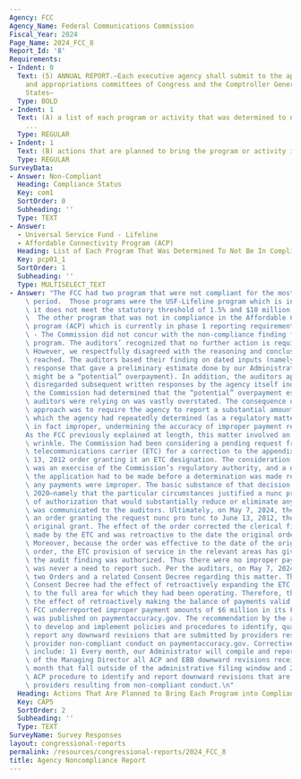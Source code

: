 ```yaml
---
Agency: FCC
Agency_Name: Federal Communications Commission
Fiscal_Year: 2024
Page_Name: 2024_FCC_8
Report_Id: '8'
Requirements:
- Indent: 0
  Text: (5) ANNUAL REPORT.—Each executive agency shall submit to the appropriate authorizing
    and appropriations committees of Congress and the Comptroller General of the United
    States—
  Type: BOLD
- Indent: 1
  Text: (A) a list of each program or activity that was determined to not be in compliance
    ...
  Type: REGULAR
- Indent: 1
  Text: (B) actions that are planned to bring the program or activity into compliance.
  Type: REGULAR
SurveyData:
- Answer: Non-Compliant
  Heading: Compliance Status
  Key: com1
  SortOrder: 0
  Subheading: ''
  Type: TEXT
- Answer:
  - Universal Service Fund - Lifeline
  - Affordable Connectivity Program (ACP)
  Heading: List of Each Program That Was Determined To Not Be In Compliance
  Key: pcp01_1
  SortOrder: 1
  Subheading: ''
  Type: MULTISELECT_TEXT
- Answer: "The FCC had two program that were not compliant for the most recent reporting\
    \ period.  Those programs were the USF-Lifeline program which is in phase 2 since\
    \ it does not meet the statutory threshold of 1.5% and $10 million in outlays.\
    \  The other program that was not in compliance in the Affordable Connectivity\
    \ program (ACP) which is currently in phase 1 reporting requirements.  \nUSF-Lifeline\
    \ - The Commission did not concur with the non-compliance finding for the Lifeline\
    \ program. The auditors’ recognized that no further action is required going forward.\
    \ However, we respectfully disagreed with the reasoning and conclusions that were\
    \ reached. The auditors based their finding on dated inputs (namely, an initial\
    \ response that gave a preliminary estimate done by our Administrator of what\
    \ might be a “potential” overpayment). In addition, the auditors appeared to consistently\
    \ disregarded subsequent written responses by the agency itself indicating that\
    \ the Commission had determined that the “potential” overpayment estimate the\
    \ auditors were relying on was vastly overstated. The consequence of the auditor’s\
    \ approach was to require the agency to report a substantial amount as improper\
    \ which the agency had repeatedly determined (as a regulatory matter) was not\
    \ in fact improper, undermining the accuracy of improper payment reporting.\n\
    As the FCC previously explained at length, this matter involved an unusual regulatory\
    \ wrinkle. The Commission had been considering a pending request from an eligible\
    \ telecommunications carrier (ETC) for a correction to the appendix to the June\
    \ 13, 2012 order granting it an ETC designation. The consideration of that request\
    \ was an exercise of the Commission’s regulatory authority, and a decision on\
    \ the application had to be made before a determination was made regarding whether\
    \ any payments were improper. The basic substance of that decision was made in\
    \ 2020—namely that the particular circumstances justified a nunc pro tunc grant\
    \ of authorization that would substantially reduce or eliminate any overpayment—and\
    \ was communicated to the auditors. Ultimately, on May 7, 2024, the agency issued\
    \ an order granting the request nunc pro tunc to June 13, 2012, the date of the\
    \ original grant. The effect of the order corrected the clerical filing error\
    \ made by the ETC and was retroactive to the date the original order and was issued.\
    \ Moreover, because the order was effective to the date of the original June 2012\
    \ order, the ETC provision of service in the relevant areas has giving rise to\
    \ the audit finding was authorized. Thus there were no improper payments and there\
    \ was never a need to report such. Per the auditors, on May 7, 2024, the FCC issued\
    \ two Orders and a related Consent Decree regarding this matter. The Orders and\
    \ Consent Decree had the effect of retroactively expanding the ETC’s jurisdiction\
    \ to the full area for which they had been operating. Therefore, the Orders had\
    \ the effect of retroactively making the balance of payments valid.\nACP - The\
    \ FCC underreported improper payment amounts of $6 million in its FY23 data that\
    \ was published on paymentaccuracy.gov. The recommendation by the auditors was\
    \ to develop and implement policies and procedures to identify, quantify, and\
    \ report any downward revisions that are submitted by providers resulting from\
    \ provider non-compliant conduct on paymentaccuracy.gov. Corrective actions will\
    \ include: 1) Every month, our Administrator will compile and report to the Office\
    \ of the Managing Director all ACP and EBB downward revisions received the prior\
    \ month that fall outside of the administrative filing window and 2) Develop an\
    \ ACP procedure to identify and report downward revisions that are submitted by\
    \ providers resulting from non-compliant conduct.\n"
  Heading: Actions That Are Planned to Bring Each Program into Compliance
  Key: CAP5
  SortOrder: 2
  Subheading: ''
  Type: TEXT
SurveyName: Survey Responses
layout: congressional-reports
permalink: /resources/congressional-reports/2024_FCC_8
title: Agency Noncompliance Report
---
```

